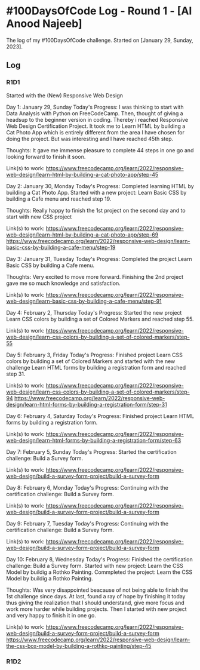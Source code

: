 # #100DaysOfCode Log - Round 1 - [Al Anood Najeeb]

The log of my #100DaysOfCode challenge. Started on [January 29, Sunday, 2023].

## Log

### R1D1 
Started with the (New) Responsive Web Design

Day 1: January 29, Sunday
Today's Progress: I was thinking to start with Data Analysis with Python on FreeCodeCamp. Then, thought of giving a headsup to the beginner version in coding. Thereby i reached Responsive Web Design Certification Project. It took me to Learn HTML by building a Cat Photo App which is entirely different from the area I have chosen for doing the project. But was interesting and I have reached 45th step.

Thoughts: It gave me immense pleasure to complete 44 steps in one go and looking forward to finish it soon.

Link(s) to work:
https://www.freecodecamp.org/learn/2022/responsive-web-design/learn-html-by-building-a-cat-photo-app/step-45


Day 2: January 30, Monday
Today's Progress: Completed learning HTML by building a Cat Photo App. Started with a new project: Learn Basic CSS by building a Cafe menu and reached step 19.

Thoughts: Really happy to finish the 1st project on the second day and to start with new CSS project

Link(s) to work:
https://www.freecodecamp.org/learn/2022/responsive-web-design/learn-html-by-building-a-cat-photo-app/step-69
https://www.freecodecamp.org/learn/2022/responsive-web-design/learn-basic-css-by-building-a-cafe-menu/step-19


Day 3: January 31, Tuesday
Today's Progress: Completed the project Learn Basic CSS by building a Cafe menu.

Thoughts: Very excited to move more forward. Finishing the 2nd project gave me so much knowledge and satisfaction.

Link(s) to work:
https://www.freecodecamp.org/learn/2022/responsive-web-design/learn-basic-css-by-building-a-cafe-menu/step-91


Day 4: February 2, Thursday
Today's Progress: Started the new project Learn CSS colors by building a set of Colored Markers and reached step 55.

Link(s) to work:
https://www.freecodecamp.org/learn/2022/responsive-web-design/learn-css-colors-by-building-a-set-of-colored-markers/step-55


Day 5: February 3, Friday
Today's Progress: Finished project Learn CSS colors by building a set of Colored Markers and started with the new challenge Learn HTML forms by building a registration form and reached step 31.

Link(s) to work:
https://www.freecodecamp.org/learn/2022/responsive-web-design/learn-css-colors-by-building-a-set-of-colored-markers/step-94
https://www.freecodecamp.org/learn/2022/responsive-web-design/learn-html-forms-by-building-a-registration-form/step-31


Day 6: February 4, Saturday
Today's Progress: Finished project Learn HTML forms by building a registration form.

Link(s) to work:
https://www.freecodecamp.org/learn/2022/responsive-web-design/learn-html-forms-by-building-a-registration-form/step-63


Day 7: February 5, Sunday
Today's Progress: Started the certification challenge: Build a Survey form.

Link(s) to work:
https://www.freecodecamp.org/learn/2022/responsive-web-design/build-a-survey-form-project/build-a-survey-form


Day 8: February 6, Monday
Today's Progress: Continuing with the certification challenge: Build a Survey form.

Link(s) to work:
https://www.freecodecamp.org/learn/2022/responsive-web-design/build-a-survey-form-project/build-a-survey-form


Day 9: February 7, Tuesday
Today's Progress: Continuing with the certification challenge: Build a Survey form.

Link(s) to work:
https://www.freecodecamp.org/learn/2022/responsive-web-design/build-a-survey-form-project/build-a-survey-form


Day 10: February 8, Wednesday
Today's Progress: Finished the certification challenge: Build a Survey form. Started with new project: Learn the CSS Model by buildig a Rothko Painting. Commpleted the project: Learn the CSS Model by buildig a Rothko Painting.

Thoughts: Was very disappointed beacause of not being able to finish the 1st challenge since days. At last, found a ray of hope by finishing it today thus giving the realization that I should understand, give more focus and work more harder while building projects. Then I started with new project and very happy to finish it in one go.

Link(s) to work:
https://www.freecodecamp.org/learn/2022/responsive-web-design/build-a-survey-form-project/build-a-survey-form
https://www.freecodecamp.org/learn/2022/responsive-web-design/learn-the-css-box-model-by-building-a-rothko-painting/step-45
### R1D2
